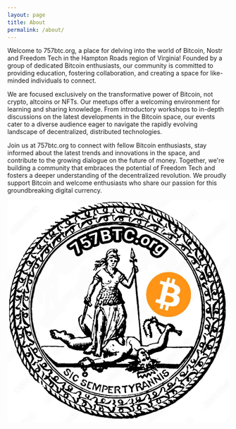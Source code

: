 ```yaml
---
layout: page
title: About
permalink: /about/
---
```


Welcome to 757btc.org, a place for delving into the world of Bitcoin, Nostr and Freedom Tech in the Hampton Roads region of Virginia! Founded by a group of dedicated Bitcoin enthusiasts, our community is committed to providing education, fostering collaboration, and creating a space for like-minded individuals to connect.

We are focused exclusively on the transformative power of Bitcoin, not crypto, altcoins or NFTs. Our meetups offer a welcoming environment for learning and sharing knowledge. From introductory workshops to in-depth discussions on the latest developments in the Bitcoin space, our events cater to a diverse audience eager to navigate the rapidly evolving landscape of decentralized, distributed technologies.

Join us at 757btc.org to connect with fellow Bitcoin enthusiasts, stay informed about the latest trends and innovations in the space, and contribute to the growing dialogue on the future of money. Together, we're building a community that embraces the potential of Freedom Tech and fosters a deeper understanding of the decentralized revolution. We proudly support Bitcoin and welcome enthusiasts who share our passion for this groundbreaking digital currency.

![Sic semper tyrannis](/assets/img/757btc-seal.jpg)
